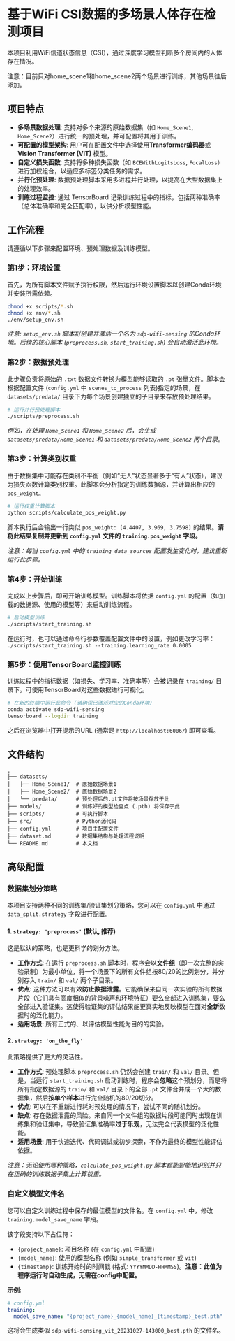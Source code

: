 # 基于WiFi CSI数据的多场景人体存在检测项目

本项目利用WiFi信道状态信息（CSI），通过深度学习模型判断多个房间内的人体存在情况。


注意：目前只对home_scene1和home_scene2两个场景进行训练，其他场景往后添加。

## 项目特点

- **多场景数据处理**: 支持对多个来源的原始数据集（如 `Home_Scene1`, `Home_Scene2`）进行统一的预处理，并可配置将其用于训练。
- **可配置的模型架构**: 用户可在配置文件中选择使用**Transformer编码器**或**Vision Transformer (ViT)** 模型。
- **自定义损失函数**: 支持将多种损失函数（如 `BCEWithLogitsLoss`, `FocalLoss`）进行加权组合，以适应多标签分类任务的需求。
- **并行化预处理**: 数据预处理脚本采用多进程并行处理，以提高在大型数据集上的处理效率。
- **训练过程监控**: 通过 TensorBoard 记录训练过程中的指标，包括两种准确率（总体准确率和完全匹配率），以供分析模型性能。

## 工作流程

请遵循以下步骤来配置环境、预处理数据及训练模型。

### 第1步：环境设置

首先，为所有脚本文件赋予执行权限，然后运行环境设置脚本以创建Conda环境并安装所需依赖。

```bash
chmod +x scripts/*.sh
chmod +x env/*.sh
./env/setup_env.sh
```
*注意: `setup_env.sh` 脚本将创建并激活一个名为 `sdp-wifi-sensing` 的Conda环境。后续的核心脚本 (`preprocess.sh`, `start_training.sh`) 会自动激活此环境。*

### 第2步：数据预处理

此步骤负责将原始的 `.txt` 数据文件转换为模型能够读取的 `.pt` 张量文件。脚本会根据配置文件 (`config.yml` 中 `scenes_to_process` 列表)指定的场景，在 `datasets/predata/` 目录下为每个场景创建独立的子目录来存放预处理结果。

```bash
# 运行并行预处理脚本
./scripts/preprocess.sh
```
*例如，在处理 `Home_Scene1` 和 `Home_Scene2` 后，会生成 `datasets/predata/Home_Scene1` 和 `datasets/predata/Home_Scene2` 两个目录。*

### 第3步：计算类别权重 

由于数据集中可能存在类别不平衡（例如“无人”状态显著多于“有人”状态），建议为损失函数计算类别权重。此脚本会分析指定的训练数据源，并计算出相应的 `pos_weight`。

```bash
# 运行权重计算脚本
python scripts/calculate_pos_weight.py
```
脚本执行后会输出一行类似 `pos_weight: [4.4407, 3.969, 3.7598]` 的结果。**请将此结果复制并更新到 `config.yml` 文件的 `training.pos_weight` 字段。**

*注意：每当 `config.yml` 中的 `training_data_sources` 配置发生变化时，建议重新运行此步骤。*

### 第4步：开始训练

完成以上步骤后，即可开始训练模型。训练脚本将依据 `config.yml` 的配置（如加载的数据源、使用的模型等）来启动训练流程。

```bash
# 启动模型训练
./scripts/start_training.sh
```
在运行时，也可以通过命令行参数覆盖配置文件中的设置，例如更改学习率：
`./scripts/start_training.sh --training.learning_rate 0.0005`

### 第5步：使用TensorBoard监控训练

训练过程中的指标数据（如损失、学习率、准确率等）会被记录在 `training/` 目录下。可使用TensorBoard对这些数据进行可视化。

```bash
# 在新的终端中运行此命令 (请确保已激活对应的Conda环境)
conda activate sdp-wifi-sensing
tensorboard --logdir training
```
之后在浏览器中打开提示的URL (通常是 `http://localhost:6006/`) 即可查看。

## 文件结构

```
.
├── datasets/
│   ├── Home_Scene1/  # 原始数据场景1
│   ├── Home_Scene2/  # 原始数据场景2
│   └── predata/      # 预处理后的.pt文件将按场景存放于此
├── models/           # 训练好的模型检查点 (.pth) 将保存于此
├── scripts/          # 可执行脚本
├── src/              # Python源代码
├── config.yml        # 项目主配置文件
├── dataset.md        # 数据集结构与处理流程说明
└── README.md         # 本文档
```

## 高级配置

### 数据集划分策略

本项目支持两种不同的训练集/验证集划分策略，您可以在 `config.yml` 中通过 `data_split.strategy` 字段进行配置。

#### 1. `strategy: 'preprocess'` (默认, 推荐)

这是默认的策略，也是更科学的划分方法。

- **工作方式**: 在运行 `preprocess.sh` 脚本时，程序会以**文件组**（即一次完整的实验录制）为最小单位，将一个场景下的所有文件组按80/20的比例划分，并分别存入 `train/` 和 `val/` 两个子目录。
- **优点**: 这种方法可以有效**防止数据泄露**。它能确保来自同一次实验的所有数据片段（它们具有高度相似的背景噪声和环境特征）要么全部进入训练集，要么全部进入验证集。这使得验证集的评估结果能更真实地反映模型在面对**全新**数据时的泛化能力。
- **适用场景**: 所有正式的、以评估模型性能为目的的实验。

#### 2. `strategy: 'on_the_fly'`

此策略提供了更大的灵活性。

- **工作方式**: 预处理脚本 `preprocess.sh` 仍然会创建 `train/` 和 `val/` 目录。但是，当运行 `start_training.sh` 启动训练时，程序会**忽略**这个预划分，而是将所有指定数据源的 `train/` 和 `val/` 目录下的全部 `.pt` 文件合并成一个大的数据集，然后**按单个样本**进行完全随机的80/20切分。
- **优点**: 可以在不重新进行耗时预处理的情况下，尝试不同的随机划分。
- **缺点**: 存在数据泄露的风险。来自同一个文件组的数据片段可能同时出现在训练集和验证集中，导致验证集准确率**过于乐观**，无法完全代表模型的泛化性能。
- **适用场景**: 用于快速迭代、代码调试或初步探索，不作为最终的模型性能评估依据。

*注意：无论使用哪种策略，`calculate_pos_weight.py` 脚本都能智能地识别并只在正确的训练数据子集上计算权重。*

### 自定义模型文件名

您可以自定义训练过程中保存的最佳模型的文件名。在 `config.yml` 中，修改 `training.model_save_name` 字段。

该字段支持以下占位符：
- `{project_name}`: 项目名称 (在 `config.yml` 中配置)
- `{model_name}`: 使用的模型名称 (例如 `simple_transformer` 或 `vit`)
- `{timestamp}`: 训练开始时的时间戳 (格式: `YYYYMMDD-HHMMSS`)。**注意：此值为程序运行时自动生成，无需在config中配置。**

**示例**:
```yaml
# config.yml
training:
  model_save_name: "{project_name}_{model_name}_{timestamp}_best.pth"
```
这将会生成类似 `sdp-wifi-sensing_vit_20231027-143000_best.pth` 的文件名。 